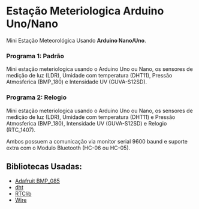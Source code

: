 # Estação Meteriologica Arduino Uno/Nano

Mini Estação Meteorológica Usando **Arduino Nano/Uno**.

### Programa 1: Padrão

Mini estação meteriologica usando o Arduino Uno ou Nano, os sensores de medição de luz (LDR), Umidade com temperatura (DHT11), Pressão Atmosferica (BMP_180) e Intensidade UV (GUVA-S12SD).

### Programa 2: Relogio
Mini estação meteriologica usando o Arduino Uno ou Nano, os sensores de medição de luz (LDR), Umidade com temperatura (DHT11) e Pressão Atmosferica (BMP_180), Intensidade UV (GUVA-S12SD) e Relogio (RTC_1407).

Ambos possuem a comunicação via monitor serial 9600 baund e suporte extra com o Modulo Bluetooth (HC-06 ou HC-05).

## Bibliotecas Usadas:

- [Adafruit BMP_085](https://github.com/adafruit/Adafruit-BMP085-Library)
- [dht](https://github.com/RobTillaart/DHTlib)
- [RTClib](https://github.com/adafruit/RTClib)
- [Wire](https://www.arduino.cc/reference/en/language/functions/communication/wire/)
